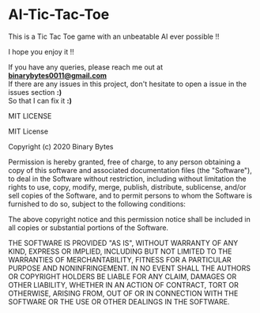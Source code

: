 # AI-Tic-Tac-Toe
This is a Tic Tac Toe game with an unbeatable AI ever possible !!

I hope you enjoy it !!

If you have any queries, please reach me out at <a href="mailto:binarybytes0011@gmail.com"><strong>binarybytes0011@gmail.com</strong></a> <br />
If there are any issues in this project, don't hesitate to open a issue in the issues section <strong>:)</strong> <br />
So that I can fix it <strong>:)</strong> <br />

MIT LICENSE

MIT License

Copyright (c) 2020 Binary Bytes

Permission is hereby granted, free of charge, to any person obtaining a copy
of this software and associated documentation files (the "Software"), to deal
in the Software without restriction, including without limitation the rights
to use, copy, modify, merge, publish, distribute, sublicense, and/or sell
copies of the Software, and to permit persons to whom the Software is
furnished to do so, subject to the following conditions:

The above copyright notice and this permission notice shall be included in all
copies or substantial portions of the Software.

THE SOFTWARE IS PROVIDED "AS IS", WITHOUT WARRANTY OF ANY KIND, EXPRESS OR
IMPLIED, INCLUDING BUT NOT LIMITED TO THE WARRANTIES OF MERCHANTABILITY,
FITNESS FOR A PARTICULAR PURPOSE AND NONINFRINGEMENT. IN NO EVENT SHALL THE
AUTHORS OR COPYRIGHT HOLDERS BE LIABLE FOR ANY CLAIM, DAMAGES OR OTHER
LIABILITY, WHETHER IN AN ACTION OF CONTRACT, TORT OR OTHERWISE, ARISING FROM,
OUT OF OR IN CONNECTION WITH THE SOFTWARE OR THE USE OR OTHER DEALINGS IN THE
SOFTWARE.

